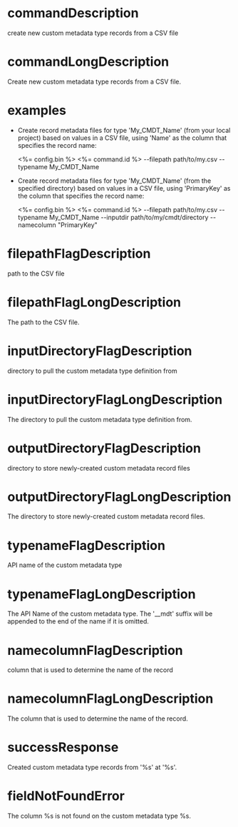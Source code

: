 # commandDescription

create new custom metadata type records from a CSV file

# commandLongDescription

Create new custom metadata type records from a CSV file.

# examples

- Create record metadata files for type 'My_CMDT_Name' (from your local project) based on values in a CSV file, using 'Name' as the column that specifies the record name:

  <%= config.bin %> <%= command.id %> --filepath path/to/my.csv --typename My_CMDT_Name

- Create record metadata files for type 'My_CMDT_Name' (from the specified directory) based on values in a CSV file, using 'PrimaryKey' as the column that specifies the record name:

  <%= config.bin %> <%= command.id %> --filepath path/to/my.csv --typename My_CMDT_Name --inputdir path/to/my/cmdt/directory --namecolumn "PrimaryKey"

# filepathFlagDescription

path to the CSV file

# filepathFlagLongDescription

The path to the CSV file.

# inputDirectoryFlagDescription

directory to pull the custom metadata type definition from

# inputDirectoryFlagLongDescription

The directory to pull the custom metadata type definition from.

# outputDirectoryFlagDescription

directory to store newly-created custom metadata record files

# outputDirectoryFlagLongDescription

The directory to store newly-created custom metadata record files.

# typenameFlagDescription

API name of the custom metadata type

# typenameFlagLongDescription

The API Name of the custom metadata type. The '\_\_mdt' suffix will be appended to the end of the name if it is omitted.

# namecolumnFlagDescription

column that is used to determine the name of the record

# namecolumnFlagLongDescription

The column that is used to determine the name of the record.

# successResponse

Created custom metadata type records from '%s' at '%s'.

# fieldNotFoundError

The column %s is not found on the custom metadata type %s.

